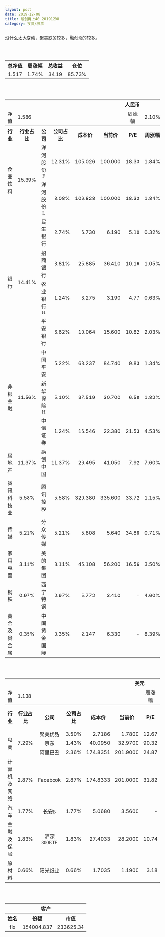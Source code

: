 ```yaml
---
layout: post
date: 2019-12-08
title: 融创再上40 20191208
category: 投资/股票
---
```


没什么太大变动，聚美跌的较多，融创涨的较多。

<br/>
<br/>

<table cellspacing="0" border="0">
	<tr>
		<th height="21" align="center"><font face="Noto Sans CJK SC Regular">总净值</font></th>
		<th align="center"><font face="Noto Sans CJK SC Regular">周涨幅</font></th>
		<th align="center"><font face="Noto Sans CJK SC Regular">总收益</font></th>
		<th align="center"><font face="Noto Sans CJK SC Regular">仓位</font></th>
	</tr>
	<tr>
		<td height="17" align="center" sdval="1.517" sdnum="1033;0;0.000">1.517</td>
		<td align="center" sdval="0.0174" sdnum="1033;0;0.00%">1.74%</td>
		<td align="center" sdval="34.19" sdnum="1033;0;0.00">34.19</td>
		<td align="center" sdval="0.8573" sdnum="1033;0;0.00%">85.73%</td>
	</tr>
</table>
<br />
<br />
<table>
	<tr>
		<th colspan="12"  height="21" align="center" valign="middle"><font face="Noto Sans CJK SC Regular">人民币</font></th>
		</tr>
	<tr>
		<td height="17" align="center"><font face="Noto Sans CJK SC Regular">净值</font></td>
		<td colspan="5"  align="left" valign="middle" sdval="1.586" sdnum="1033;">1.586</td>
		<td align="center"><font face="Noto Sans CJK SC Regular">周涨幅</font></td>
		<td colspan="5"  align="left" valign="middle" sdval="0.021" sdnum="1033;0;0.00%">2.10%</td>
		</tr>
	<tr>
		<th height="21" align="center" valign="middle"><font face="Noto Sans CJK SC Regular">行业</font></th>
		<th align="center" valign="middle"><font face="Noto Sans CJK SC Regular">行业占比</font></th>
		<th align="center"><font face="Noto Sans CJK SC Regular">公司</font></th>
		<th align="center"><font face="Noto Sans CJK SC Regular">公司占比</font></th>
		<th align="center"><font face="Noto Sans CJK SC Regular">成本价</font></th>
		<th align="center"><font face="Noto Sans CJK SC Regular">当前价</font></th>
		<th align="center">P/E</th>
		<th align="center"><font face="Noto Sans CJK SC Regular">周涨幅</font></th>
		<th align="center"><font face="Noto Sans CJK SC Regular">总涨幅</font></th>
		<th align="left"><font face="Noto Sans CJK SC Regular">下一阶梯</font></th>
		<th align="left"><font face="Noto Sans CJK SC Regular">浮动止损价</font></th>
		<th align="center"><font face="Noto Sans CJK SC Regular">止损价</font></th>
	</tr>
	<tr>
		<td rowspan="2"  height="42" align="center" valign="middle"><font face="Noto Sans CJK SC Regular">食品饮料</font></td>
		<td rowspan="2"  align="center" valign="middle" sdval="0.1539" sdnum="1033;0;0.00%">15.39%</td>
		<td align="center"><font face="Noto Sans CJK SC Regular">洋河股份F</font></td>
		<td align="right" sdval="0.1231" sdnum="1033;0;0.00%">12.31%</td>
		<td align="right" sdval="105.026" sdnum="1033;0;0.000">105.026</td>
		<td align="right" sdval="100" sdnum="1033;0;0.000">100.000</td>
		<td align="right" sdval="18.33" sdnum="1033;0;0.00">18.33</td>
		<td align="right" sdval="0.0184" sdnum="1033;0;0.00%">1.84%</td>
		<td align="right" bgcolor="#CCFFCC" sdval="-0.0492548169024813" sdnum="1033;0;0.00%"><font color="#006600">-4.93%</font></td>
		<td align="right" sdval="131.2825" sdnum="1033;0;0.000">131.283</td>
		<td align="right" sdval="0" sdnum="1033;0;0.000">0.000</td>
		<td align="right" sdval="0" sdnum="1033;0;0.000">0.000</td>
	</tr>
	<tr>
		<td align="center"><font face="Noto Sans CJK SC Regular">洋河股份L</font></td>
		<td align="right" sdval="0.0308" sdnum="1033;0;0.00%">3.08%</td>
		<td align="right" sdval="106.828" sdnum="1033;0;0.000">106.828</td>
		<td align="right" sdval="100" sdnum="1033;0;0.000">100.000</td>
		<td align="right" sdval="18.33" sdnum="1033;0;0.00">18.33</td>
		<td align="right" sdval="0.0184" sdnum="1033;0;0.00%">1.84%</td>
		<td align="right" bgcolor="#CCFFCC" sdval="-0.0653158273111919" sdnum="1033;0;0.00%"><font color="#006600">-6.53%</font></td>
		<td align="right" sdval="133.535" sdnum="1033;0;0.000">133.535</td>
		<td align="right" sdval="0" sdnum="1033;0;0.000">0.000</td>
		<td align="right" sdval="0" sdnum="1033;0;0.000">0.000</td>
	</tr>
	<tr>
		<td rowspan="4"  height="72" align="center" valign="middle"><font face="Noto Sans CJK SC Regular">银行</font></td>
		<td rowspan="4"  align="center" valign="middle" sdval="0.1441" sdnum="1033;0;0.00%">14.41%</td>
		<td align="center"><font face="Noto Sans CJK SC Regular">民生银行</font></td>
		<td align="right" sdval="0.0274" sdnum="1033;0;0.00%">2.74%</td>
		<td align="right" sdval="6.73" sdnum="1033;0;0.000">6.730</td>
		<td align="right" sdval="6.19" sdnum="1033;0;0.000">6.190</td>
		<td align="right" sdval="5.1" sdnum="1033;0;0.00">5.10</td>
		<td align="right" sdval="0.0032" sdnum="1033;0;0.00%">0.32%</td>
		<td align="right" bgcolor="#CCFFCC" sdval="-0.0816377414561665" sdnum="1033;0;0.00%"><font color="#006600">-8.16%</font></td>
		<td align="right" sdval="8.4125" sdnum="1033;0;0.000">8.413</td>
		<td align="right" sdval="0" sdnum="1033;0;0.000">0.000</td>
		<td align="right" sdval="0" sdnum="1033;0;0.000">0.000</td>
	</tr>
	<tr>
		<td align="center"><font face="Noto Sans CJK SC Regular">招商银行</font></td>
		<td align="right" sdval="0.0381" sdnum="1033;0;0.00%">3.81%</td>
		<td align="right" sdval="25.885" sdnum="1033;0;0.000">25.885</td>
		<td align="right" sdval="36.41" sdnum="1033;0;0.000">36.410</td>
		<td align="right" sdval="10.16" sdnum="1033;0;0.00">10.16</td>
		<td align="right" sdval="0.0105" sdnum="1033;0;0.00%">1.05%</td>
		<td align="right" bgcolor="#FFCCCC" sdval="0.405206142553602" sdnum="1033;0;0.00%"><font color="#CC0000">40.52%</font></td>
		<td align="right" bgcolor="#CCFFCC" sdval="40.4453125" sdnum="1033;0;0.000"><font color="#006600">40.445</font></td>
		<td align="right" bgcolor="#FFCCCC" sdval="29.76775" sdnum="1033;0;0.000"><font color="#CC0000">29.768</font></td>
		<td align="right" bgcolor="#FFCCCC" sdval="29.768" sdnum="1033;0;0.000"><font color="#CC0000">29.768</font></td>
	</tr>
	<tr>
		<td align="center"><font face="Noto Sans CJK SC Regular">农业银行H</font></td>
		<td align="right" sdval="0.0124" sdnum="1033;0;0.00%">1.24%</td>
		<td align="right" sdval="3.275" sdnum="1033;0;0.000">3.275</td>
		<td align="right" sdval="3.19" sdnum="1033;0;0.000">3.190</td>
		<td align="right" sdval="4.77" sdnum="1033;0;0.00">4.77</td>
		<td align="right" sdval="0.0063" sdnum="1033;0;0.00%">0.63%</td>
		<td align="right" bgcolor="#CCFFCC" sdval="-0.0273541984732825" sdnum="1033;0;0.00%"><font color="#006600">-2.74%</font></td>
		<td align="right" sdval="4.09375" sdnum="1033;0;0.000">4.094</td>
		<td align="right" sdval="0" sdnum="1033;0;0.000">0.000</td>
		<td align="right" sdval="0" sdnum="1033;0;0.000">0.000</td>
	</tr>
	<tr>
		<td align="center"><font face="Noto Sans CJK SC Regular">平安银行</font></td>
		<td align="right" sdval="0.0662" sdnum="1033;0;0.00%">6.62%</td>
		<td align="right" sdval="10.064" sdnum="1033;0;0.000">10.064</td>
		<td align="right" sdval="15.6" sdnum="1033;0;0.000">15.600</td>
		<td align="right" sdval="10.82" sdnum="1033;0;0.00">10.82</td>
		<td align="right" sdval="0.0203" sdnum="1033;0;0.00%">2.03%</td>
		<td align="right" bgcolor="#FFCCCC" sdval="0.548679491255962" sdnum="1033;0;0.00%"><font color="#CC0000">54.87%</font></td>
		<td align="right" bgcolor="#CCFFCC" sdval="15.725" sdnum="1033;0;0.000"><font color="#006600">15.725</font></td>
		<td align="right" bgcolor="#FFCCCC" sdval="11.5736" sdnum="1033;0;0.000"><font color="#CC0000">11.574</font></td>
		<td align="right" bgcolor="#FFCCCC" sdval="14.467" sdnum="1033;0;0.000"><font color="#CC0000">14.467</font></td>
	</tr>
	<tr>
		<td rowspan="3"  height="52" align="center" valign="middle"><font face="Noto Sans CJK SC Regular">非银金融</font></td>
		<td rowspan="3"  align="center" valign="middle" sdval="0.1156" sdnum="1033;0;0.00%">11.56%</td>
		<td align="center"><font face="Noto Sans CJK SC Regular">中国平安</font></td>
		<td align="right" sdval="0.0522" sdnum="1033;0;0.00%">5.22%</td>
		<td align="right" sdval="63.237" sdnum="1033;0;0.000">63.237</td>
		<td align="right" sdval="84.74" sdnum="1033;0;0.000">84.740</td>
		<td align="right" sdval="9.83" sdnum="1033;0;0.00">9.83</td>
		<td align="right" sdval="0.0134" sdnum="1033;0;0.00%">1.34%</td>
		<td align="right" bgcolor="#FFCCCC" sdval="0.338638268735076" sdnum="1033;0;0.00%"><font color="#CC0000">33.86%</font></td>
		<td align="right" bgcolor="#CCFFCC" sdval="98.8078125" sdnum="1033;0;0.000"><font color="#006600">98.808</font></td>
		<td align="right" bgcolor="#FFCCCC" sdval="72.72255" sdnum="1033;0;0.000"><font color="#CC0000">72.723</font></td>
		<td align="right" bgcolor="#FFCCCC" sdval="72.723" sdnum="1033;0;0.000"><font color="#CC0000">72.723</font></td>
	</tr>
	<tr>
		<td align="center"><font face="Noto Sans CJK SC Regular">新华保险H</font></td>
		<td align="right" sdval="0.051" sdnum="1033;0;0.00%">5.10%</td>
		<td align="right" sdval="37.519" sdnum="1033;0;0.000">37.519</td>
		<td align="right" sdval="30.7" sdnum="1033;0;0.000">30.700</td>
		<td align="right" sdval="6.58" sdnum="1033;0;0.00">6.58</td>
		<td align="right" sdval="0.0182" sdnum="1033;0;0.00%">1.82%</td>
		<td align="right" bgcolor="#CCFFCC" sdval="-0.183147914390042" sdnum="1033;0;0.00%"><font color="#006600">-18.31%</font></td>
		<td align="right" sdval="46.89875" sdnum="1033;0;0.000">46.899</td>
		<td align="right" sdval="0" sdnum="1033;0;0.000">0.000</td>
		<td align="right" sdval="0" sdnum="1033;0;0.000">0.000</td>
	</tr>
	<tr>
		<td align="center"><font face="Noto Sans CJK SC Regular">中信证券</font></td>
		<td align="right" sdval="0.0124" sdnum="1033;0;0.00%">1.24%</td>
		<td align="right" sdval="16.546" sdnum="1033;0;0.000">16.546</td>
		<td align="right" sdval="22.38" sdnum="1033;0;0.000">22.380</td>
		<td align="right" sdval="21.53" sdnum="1033;0;0.00">21.53</td>
		<td align="right" sdval="0.0453" sdnum="1033;0;0.00%">4.53%</td>
		<td align="right" bgcolor="#FFCCCC" sdval="0.351192771666868" sdnum="1033;0;0.00%"><font color="#CC0000">35.12%</font></td>
		<td align="right" bgcolor="#CCFFCC" sdval="25.853125" sdnum="1033;0;0.000"><font color="#006600">25.853</font></td>
		<td align="right" bgcolor="#FFCCCC" sdval="19.0279" sdnum="1033;0;0.000"><font color="#CC0000">19.028</font></td>
		<td align="right" bgcolor="#FFCCCC" sdval="19.028" sdnum="1033;0;0.000"><font color="#CC0000">19.028</font></td>
	</tr>
	<tr>
		<td height="17" align="center" valign="middle"><font face="Noto Sans CJK SC Regular">房地产</font></td>
		<td align="center" valign="middle" sdval="0.1137" sdnum="1033;0;0.00%">11.37%</td>
		<td align="center"><font face="Noto Sans CJK SC Regular">融创中国</font></td>
		<td align="right" sdval="0.1137" sdnum="1033;0;0.00%">11.37%</td>
		<td align="right" sdval="26.495" sdnum="1033;0;0.000">26.495</td>
		<td align="right" sdval="41.05" sdnum="1033;0;0.000">41.050</td>
		<td align="right" sdval="7.92" sdnum="1033;0;0.00">7.92</td>
		<td align="right" sdval="0.076" sdnum="1033;0;0.00%">7.60%</td>
		<td align="right" bgcolor="#FFCCCC" sdval="0.547948933761087" sdnum="1033;0;0.00%"><font color="#CC0000">54.79%</font></td>
		<td align="right" bgcolor="#CCFFCC" sdval="41.3984375" sdnum="1033;0;0.000"><font color="#006600">41.398</font></td>
		<td align="right" bgcolor="#FFCCCC" sdval="30.46925" sdnum="1033;0;0.000"><font color="#CC0000">30.469</font></td>
		<td align="right" bgcolor="#FFCCCC" sdval="30.469" sdnum="1033;0;0.000"><font color="#CC0000">30.469</font></td>
	</tr>
	<tr>
		<td height="17" align="center" valign="middle"><font face="Noto Sans CJK SC Regular">资讯科技业</font></td>
		<td align="center" valign="middle" sdval="0.0558" sdnum="1033;0;0.00%">5.58%</td>
		<td align="center"><font face="Noto Sans CJK SC Regular">腾讯控股</font></td>
		<td align="right" sdval="0.0558" sdnum="1033;0;0.00%">5.58%</td>
		<td align="right" sdval="320.38" sdnum="1033;0;0.000">320.380</td>
		<td align="right" sdval="335.6" sdnum="1033;0;0.000">335.600</td>
		<td align="right" sdval="33.72" sdnum="1033;0;0.00">33.72</td>
		<td align="right" sdval="0.0115" sdnum="1033;0;0.00%">1.15%</td>
		<td align="right" bgcolor="#FFCCCC" sdval="0.0461060865222549" sdnum="1033;0;0.00%"><font color="#CC0000">4.61%</font></td>
		<td align="right" sdval="400.475" sdnum="1033;0;0.000">400.475</td>
		<td align="right" sdval="0" sdnum="1033;0;0.000">0.000</td>
		<td align="right" sdval="0" sdnum="1033;0;0.000">0.000</td>
	</tr>
	<tr>
		<td height="17" align="center" valign="middle"><font face="Noto Sans CJK SC Regular">传媒</font></td>
		<td align="center" valign="middle" sdval="0.0521" sdnum="1033;0;0.00%">5.21%</td>
		<td align="center"><font face="Noto Sans CJK SC Regular">分众传媒</font></td>
		<td align="right" sdval="0.0521" sdnum="1033;0;0.00%">5.21%</td>
		<td align="right" sdval="5.808" sdnum="1033;0;0.000">5.808</td>
		<td align="right" sdval="5.64" sdnum="1033;0;0.000">5.640</td>
		<td align="right" sdval="34.88" sdnum="1033;0;0.00">34.88</td>
		<td align="right" sdval="0.0071" sdnum="1033;0;0.00%">0.71%</td>
		<td align="right" bgcolor="#CCFFCC" sdval="-0.0303256198347108" sdnum="1033;0;0.00%"><font color="#006600">-3.03%</font></td>
		<td align="right" sdval="7.26" sdnum="1033;0;0.000">7.260</td>
		<td align="right" sdval="0" sdnum="1033;0;0.000">0.000</td>
		<td align="right" sdval="0" sdnum="1033;0;0.000">0.000</td>
	</tr>
	<tr>
		<td height="17" align="center" valign="middle"><font face="Noto Sans CJK SC Regular">家用电器</font></td>
		<td align="center" valign="middle" sdval="0.0311" sdnum="1033;0;0.00%">3.11%</td>
		<td align="center"><font face="Noto Sans CJK SC Regular">美的集团</font></td>
		<td align="right" sdval="0.0311" sdnum="1033;0;0.00%">3.11%</td>
		<td align="right" sdval="45.108" sdnum="1033;0;0.000">45.108</td>
		<td align="right" sdval="56.2" sdnum="1033;0;0.000">56.200</td>
		<td align="right" sdval="16.56" sdnum="1033;0;0.00">16.56</td>
		<td align="right" sdval="0.035" sdnum="1033;0;0.00%">3.50%</td>
		<td align="right" bgcolor="#FFCCCC" sdval="0.244498731932252" sdnum="1033;0;0.00%"><font color="#CC0000">24.45%</font></td>
		<td align="right" sdval="56.385" sdnum="1033;0;0.000">56.385</td>
		<td align="right" sdval="0" sdnum="1033;0;0.000">0.000</td>
		<td align="right" bgcolor="#FFCCCC" sdval="51.874" sdnum="1033;0;0.000"><font color="#CC0000">51.874</font></td>
	</tr>
	<tr>
		<td height="17" align="center"><font face="Noto Sans CJK SC Regular">钢铁</font></td>
		<td align="center" valign="middle" sdval="0.0097" sdnum="1033;0;0.00%">0.97%</td>
		<td align="center"><font face="Noto Sans CJK SC Regular">西宁特钢</font></td>
		<td align="right" sdval="0.0097" sdnum="1033;0;0.00%">0.97%</td>
		<td align="right" sdval="5.772" sdnum="1033;0;0.000">5.772</td>
		<td align="right" sdval="3.41" sdnum="1033;0;0.000">3.410</td>
		<td align="right" sdnum="1033;0;0.00">-</td>
		<td align="right" sdval="0.046" sdnum="1033;0;0.00%">4.60%</td>
		<td align="right" bgcolor="#CCFFCC" sdval="-0.410616909216909" sdnum="1033;0;0.00%"><font color="#006600">-41.06%</font></td>
		<td align="right" sdval="7.215" sdnum="1033;0;0.000">7.215</td>
		<td align="right" sdval="0" sdnum="1033;0;0.000">0.000</td>
		<td align="right" sdval="0" sdnum="1033;0;0.000">0.000</td>
	</tr>
	<tr>
		<td height="17" align="center"><font face="Noto Sans CJK SC Regular">黄金及贵金属</font></td>
		<td align="center" valign="middle" sdval="0.0035" sdnum="1033;0;0.00%">0.35%</td>
		<td align="center"><font face="Noto Sans CJK SC Regular">中国黄金国际</font></td>
		<td align="right" sdval="0.0035" sdnum="1033;0;0.00%">0.35%</td>
		<td align="right" sdval="2.147" sdnum="1033;0;0.000">2.147</td>
		<td align="right" sdval="6.33" sdnum="1033;0;0.000">6.330</td>
		<td align="right" sdnum="1033;0;0.00">-</td>
		<td align="right" sdval="0.0839" sdnum="1033;0;0.00%">8.39%</td>
		<td align="right" bgcolor="#FFCCCC" sdval="1.94689995342338" sdnum="1033;0;0.00%"><font color="#CC0000">194.69%</font></td>
		<td align="right" bgcolor="#CCFFCC" sdval="6.5521240234375" sdnum="1033;0;0.000"><font color="#006600">6.552</font></td>
		<td align="right" bgcolor="#FFCCCC" sdval="4.82236328125" sdnum="1033;0;0.000"><font color="#CC0000">4.822</font></td>
		<td align="right" sdval="0" sdnum="1033;0;0.000">0.000</td>
	</tr>
</table>
<br />
<br />
<table>
	<tr>
		<th colspan="12"  height="21" align="center" valign="middle"><font face="Noto Sans CJK SC Regular">美元</font></th>
		</tr>
	<tr>
		<td height="17" align="center"><font face="Noto Sans CJK SC Regular">净值</font></td>
		<td colspan="5"  align="left" valign="middle" sdval="1.138" sdnum="1033;">1.138</td>
		<td align="center"><font face="Noto Sans CJK SC Regular">周涨幅</font></td>
		<td colspan="5"  align="left" valign="middle" sdval="-0.0088" sdnum="1033;0;0.00%">-0.88%</td>
		</tr>
	<tr>
		<th height="22" align="center" valign="middle"><font face="Noto Sans CJK SC Regular">行业</font></th>
		<th align="center" valign="middle"><font face="Noto Sans CJK SC Regular">行业占比</font></th>
		<th align="center"><font face="Noto Sans CJK SC Regular">公司</font></th>
		<th align="center"><font face="Noto Sans CJK SC Regular">公司占比</font></th>
		<th align="center"><font face="Noto Sans CJK SC Regular">成本价</font></th>
		<th align="center"><font face="Noto Sans CJK SC Regular">当前价</font></th>
		<th align="center">P/E</th>
		<th align="center"><font face="Noto Sans CJK SC Regular">周涨幅</font></th>
		<th align="center"><font face="Noto Sans CJK SC Regular">总涨幅</font></th>
		<th align="left"><font face="Noto Sans CJK SC Regular">下一阶梯</font></th>
		<th align="left"><font face="Noto Sans CJK SC Regular">浮动止损价</font></th>
		<th align="center"><font face="Noto Sans CJK SC Regular">止损价</font></th>
	</tr>
	<tr>
		<td rowspan="3"  height="51" align="center" valign="middle"><font face="Noto Sans CJK SC Regular">电商</font></td>
		<td rowspan="3"  align="center" valign="middle" sdval="0.0729" sdnum="1033;0;0.00%">7.29%</td>
		<td align="center" sdnum="1033;0;0.00%"><font face="Noto Sans CJK SC Regular">聚美优品</font></td>
		<td align="right" sdval="0.035" sdnum="1033;0;0.00%">3.50%</td>
		<td align="right" sdval="2.7186" sdnum="1033;0;0.0000">2.7186</td>
		<td align="right" sdval="1.78" sdnum="1033;0;0.0000">1.7800</td>
		<td align="right" sdval="12.67" sdnum="1033;0;0.00">12.67</td>
		<td align="right" sdval="-0.0532" sdnum="1033;0;0.00%">-5.32%</td>
		<td align="right" bgcolor="#CCFFCC" sdval="-0.346651232251894" sdnum="1033;0;0.00%"><font color="#006600">-34.67%</font></td>
		<td align="right" sdval="3.39825" sdnum="1033;0;0.000">3.398</td>
		<td align="right" sdval="0" sdnum="1033;0;0.000">0.000</td>
		<td align="right" sdval="0" sdnum="1033;0;0.000">0.000</td>
	</tr>
	<tr>
		<td align="center" sdnum="1033;0;0.00%"><font face="Noto Sans CJK SC Regular">京东</font></td>
		<td align="right" sdval="0.0143" sdnum="1033;0;0.00%">1.43%</td>
		<td align="right" sdval="40.095" sdnum="1033;0;0.0000">40.0950</td>
		<td align="right" sdval="32.97" sdnum="1033;0;0.0000">32.9700</td>
		<td align="right" sdval="90.32" sdnum="1033;0;0.00">90.32</td>
		<td align="right" sdval="0.0086" sdnum="1033;0;0.00%">0.86%</td>
		<td align="right" bgcolor="#CCFFCC" sdval="-0.179102955480733" sdnum="1033;0;0.00%"><font color="#006600">-17.91%</font></td>
		<td align="right" sdval="50.11875" sdnum="1033;0;0.000">50.119</td>
		<td align="right" sdval="0" sdnum="1033;0;0.000">0.000</td>
		<td align="right" sdval="0" sdnum="1033;0;0.000">0.000</td>
	</tr>
	<tr>
		<td align="center" sdnum="1033;0;0.00%"><font face="Noto Sans CJK SC Regular">阿里巴巴</font></td>
		<td align="right" sdval="0.0236" sdnum="1033;0;0.00%">2.36%</td>
		<td align="right" sdval="174.8351" sdnum="1033;0;0.0000">174.8351</td>
		<td align="right" sdval="201.9" sdnum="1033;0;0.0000">201.9000</td>
		<td align="right" sdval="24.87" sdnum="1033;0;0.00">24.87</td>
		<td align="right" sdval="0.0095" sdnum="1033;0;0.00%">0.95%</td>
		<td align="right" bgcolor="#FFCCCC" sdval="0.153402439555901" sdnum="1033;0;0.00%"><font color="#CC0000">15.34%</font></td>
		<td align="right" sdval="218.543875" sdnum="1033;0;0.000">218.544</td>
		<td align="right" sdval="0" sdnum="1033;0;0.000">0.000</td>
		<td align="right" sdval="0" sdnum="1033;0;0.000">0.000</td>
	</tr>
	<tr>
		<td height="17" align="center"><font face="Noto Sans CJK SC Regular">计算机及网络</font></td>
		<td align="center" sdval="0.0287" sdnum="1033;0;0.00%">2.87%</td>
		<td align="center" sdnum="1033;0;0.00%">Facebook</td>
		<td align="right" sdval="0.0287" sdnum="1033;0;0.00%">2.87%</td>
		<td align="right" sdval="174.8333" sdnum="1033;0;0.0000">174.8333</td>
		<td align="right" sdval="201" sdnum="1033;0;0.0000">201.0000</td>
		<td align="right" sdval="31.82" sdnum="1033;0;0.00">31.82</td>
		<td align="right" sdval="-0.0029" sdnum="1033;0;0.00%">-0.29%</td>
		<td align="right" bgcolor="#FFCCCC" sdval="0.148266568096581" sdnum="1033;0;0.00%"><font color="#CC0000">14.83%</font></td>
		<td align="right" sdval="218.541625" sdnum="1033;0;0.000">218.542</td>
		<td align="right" sdval="0" sdnum="1033;0;0.000">0.000</td>
		<td align="right" sdval="0" sdnum="1033;0;0.000">0.000</td>
	</tr>
	<tr>
		<td height="22" align="center" valign="middle"><font face="Noto Sans CJK SC Regular">汽车</font></td>
		<td align="center" sdval="0.0177" sdnum="1033;0;0.00%">1.77%</td>
		<td align="center" sdnum="1033;0;0.00%"><font face="Noto Sans CJK SC Regular">长安B</font></td>
		<td align="right" sdval="0.0177" sdnum="1033;0;0.00%">1.77%</td>
		<td align="right" sdval="5.068" sdnum="1033;0;0.0000">5.0680</td>
		<td align="right" sdval="3.56" sdnum="1033;0;0.0000">3.5600</td>
		<td align="right" sdnum="1033;0;0.00">-</td>
		<td align="right" sdval="0.0028" sdnum="1033;0;0.00%">0.28%</td>
		<td align="right" bgcolor="#CCFFCC" sdval="-0.298953275453828" sdnum="1033;0;0.00%"><font color="#006600">-29.90%</font></td>
		<td align="right" sdval="6.335" sdnum="1033;0;0.000">6.335</td>
		<td align="right" sdval="0" sdnum="1033;0;0.000">0.000</td>
		<td align="right" sdval="0" sdnum="1033;0;0.000">0.000</td>
	</tr>
	<tr>
		<td height="21" align="center"><font face="Noto Sans CJK SC Regular"> 金融及保险</font></td>
		<td align="center" sdval="0.0183" sdnum="1033;0;0.00%">1.83%</td>
		<td align="center" sdnum="1033;0;0.00%"><font face="Noto Sans CJK SC Regular">沪深300ETF</font></td>
		<td align="right" sdval="0.0183" sdnum="1033;0;0.00%">1.83%</td>
		<td align="right" sdval="27.4033" sdnum="1033;0;0.0000">27.4033</td>
		<td align="right" sdval="28.2" sdnum="1033;0;0.0000">28.2000</td>
		<td align="right" sdval="10.74" sdnum="1033;0;0.00">10.74</td>
		<td align="right" sdval="0.0218" sdnum="1033;0;0.00%">2.18%</td>
		<td align="right" bgcolor="#FFCCCC" sdval="0.0276731408261048" sdnum="1033;0;0.00%"><font color="#CC0000">2.77%</font></td>
		<td align="right" sdval="34.254125" sdnum="1033;0;0.000">34.254</td>
		<td align="right" sdval="0" sdnum="1033;0;0.000">0.000</td>
		<td align="right" sdval="0" sdnum="1033;0;0.000">0.000</td>
	</tr>
	<tr>
		<td height="17" align="center"><font face="Noto Sans CJK SC Regular">原材料</font></td>
		<td align="center" sdval="0.0066" sdnum="1033;0;0.00%">0.66%</td>
		<td align="center" sdnum="1033;0;0.00%"><font face="Noto Sans CJK SC Regular">阳光纸业</font></td>
		<td align="right" sdval="0.0066" sdnum="1033;0;0.00%">0.66%</td>
		<td align="right" sdval="1.7035" sdnum="1033;0;0.0000">1.7035</td>
		<td align="right" sdval="1.19" sdnum="1033;0;0.0000">1.1900</td>
		<td align="right" sdval="3.18" sdnum="1033;0;0.00">3.18</td>
		<td align="right" sdval="-0.0165" sdnum="1033;0;0.00%">-1.65%</td>
		<td align="right" bgcolor="#CCFFCC" sdval="-0.302838215438803" sdnum="1033;0;0.00%"><font color="#006600">-30.28%</font></td>
		<td align="right" sdval="2.129375" sdnum="1033;0;0.000">2.129</td>
		<td align="right" sdval="0" sdnum="1033;0;0.000">0.000</td>
		<td align="right" sdval="0" sdnum="1033;0;0.000">0.000</td>
	</tr>
</table>
<br />
<br />
<table>
	<tr>
		<th colspan="12"  height="21" align="center" valign="middle"><font face="Noto Sans CJK SC Regular">客户</font></th>
		</tr>
	<tr>
		<th height="22" align="center"><font face="Noto Sans CJK SC Regular">姓名</font></th>
		<th align="center"><font face="Noto Sans CJK SC Regular">份额</font></th>
		<th align="center"><font face="Noto Sans CJK SC Regular">市值</font></th>
	</tr>
	<tr>
		<td height="17" align="center">flx</td>
		<td align="center" sdval="154004.837" sdnum="1033;">154004.837</td>
		<td align="center" sdval="233625.337729" sdnum="1033;0;0.00">233625.34</td>
	</tr>
</table>

